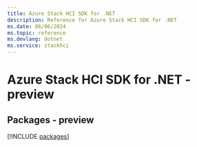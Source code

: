 ```yaml
---
title: Azure Stack HCI SDK for .NET
description: Reference for Azure Stack HCI SDK for .NET
ms.date: 06/06/2024
ms.topic: reference
ms.devlang: dotnet
ms.service: stackhci
---
```

# Azure Stack HCI SDK for .NET - preview
## Packages - preview
[!INCLUDE [packages](stack-hci-index.md)]